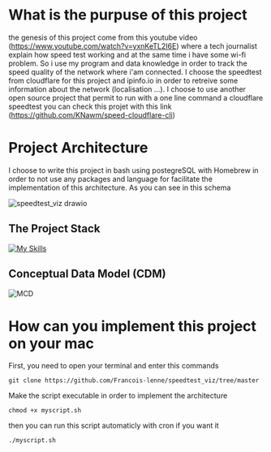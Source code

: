 # What is the purpuse of this project 


the genesis of this project come from this youtube video (https://www.youtube.com/watch?v=yxnKeTL2I6E) where a tech journalist explain how speed test working and at the same time i have some wi-fi problem. So i use my program and data knowledge in order to track the speed quality of the network where i'am connected. I choose the speedtest from cloudflare for this project and ipinfo.io in order to retreive some information about the network (localisation ...). I choose to use another open source project that permit to run with a one line command a cloudflare speedtest you can check this projet with this link (https://github.com/KNawm/speed-cloudflare-cli)


# Project Architecture




I choose to write this project in bash using postegreSQL with Homebrew in order to not use any packages and language for facilitate the implementation of this architecture. As you can see in this schema 


![speedtest_viz drawio](https://github.com/Francois-lenne/speedtest_viz/assets/114836746/c2c1f02a-0b29-49bd-858e-50e65d3f8561)


## The Project Stack

[![My Skills](https://skills.thijs.gg/icons?i=bash,apple,postgres)](https://skills.thijs.gg)


## Conceptual Data Model (CDM)

![MCD](https://github.com/Francois-lenne/speedtest_viz/assets/114836746/10cf7d89-02d7-4298-b0a1-6dbde0e7a881)



# How can you implement this project on your mac 

First, you need to open your terminal and enter this commands

```
git clone https://github.com/Francois-lenne/speedtest_viz/tree/master
```

Make the script executable in order to implement the architecture 

```
chmod +x myscript.sh
```

then you can run this script automaticly with cron if you want it


```
./myscript.sh
```


